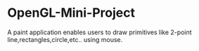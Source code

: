 # OpenGL-Mini-Project
A paint application enables users to draw primitives like 2-point line,rectangles,circle,etc.. using mouse.

